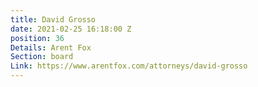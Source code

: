 ```yaml
---
title: David Grosso
date: 2021-02-25 16:18:00 Z
position: 36
Details: Arent Fox
Section: board
Link: https://www.arentfox.com/attorneys/david-grosso
---
```


